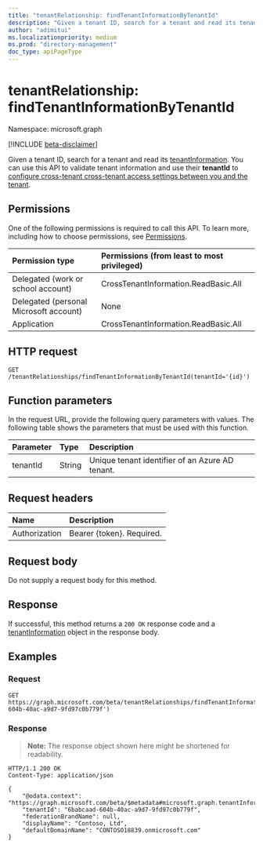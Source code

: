 ```yaml
---
title: "tenantRelationship: findTenantInformationByTenantId"
description: "Given a tenant ID, search for a tenant and read its tenantInformation."
author: "adimitui"
ms.localizationpriority: medium
ms.prod: "directory-management"
doc_type: apiPageType
---
```


# tenantRelationship: findTenantInformationByTenantId

Namespace: microsoft.graph

[!INCLUDE [beta-disclaimer](../../includes/beta-disclaimer.md)]

Given a tenant ID, search for a tenant and read its [tenantInformation](../resources/tenantInformation.md). You can use this API to validate tenant information and use their **tenantId** to [configure cross-tenant cross-tenant access settings between you and the tenant](../resources/crosstenantaccesspolicyconfigurationpartner.md).

## Permissions

One of the following permissions is required to call this API. To learn more, including how to choose permissions, see [Permissions](/graph/permissions-reference).

|Permission type|Permissions (from least to most privileged)|
|:---|:---|
|Delegated (work or school account)|CrossTenantInformation.ReadBasic.All|
|Delegated (personal Microsoft account)|None|
|Application|CrossTenantInformation.ReadBasic.All|

## HTTP request

<!-- {
  "blockType": "ignored"
}
-->
``` http
GET /tenantRelationships/findTenantInformationByTenantId(tenantId='{id}')
```

## Function parameters

In the request URL, provide the following query parameters with values. The following table shows the parameters that must be used with this function.

|Parameter|Type|Description|
|:---|:---|:---|
| tenantId | String | Unique tenant identifier of an Azure AD tenant. |

## Request headers

|Name|Description|
|:---|:---|
|Authorization|Bearer {token}. Required.|

## Request body

Do not supply a request body for this method.

## Response

If successful, this method returns a `200 OK` response code and a [tenantInformation](../resources/tenantinformation.md) object in the response body.

## Examples

### Request


<!-- {
  "blockType": "request",
  "name": "tenantrelationshiprootthis.findtenantinformationbytenantid"
}
-->

``` http
GET https://graph.microsoft.com/beta/tenantRelationships/findTenantInformationByTenantId(tenantId='6babcaad-604b-40ac-a9d7-9fd97c0b779f')
```


### Response

>**Note:** The response object shown here might be shortened for readability.

<!-- {
  "blockType": "response",
  "truncated": true,
  "@odata.type": "microsoft.graph.tenantInformation"
}
-->

``` http
HTTP/1.1 200 OK
Content-Type: application/json

{
    "@odata.context": "https://graph.microsoft.com/beta/$metadata#microsoft.graph.tenantInformation",
    "tenantId": "6babcaad-604b-40ac-a9d7-9fd97c0b779f",
    "federationBrandName": null,
    "displayName": "Contoso, Ltd",
    "defaultDomainName": "CONTOSO18839.onmicrosoft.com"
}
```

